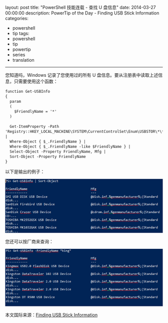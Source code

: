﻿layout: post
title: "PowerShell 技能连载 - 查找 U 盘信息"
date: 2014-03-27 00:00:00
description: PowerTip of the Day - Finding USB Stick Information
categories:
- powershell
- tip
tags:
- powershell
- tip
- powertip
- series
- translation
---
您知道吗，Windows 记录了您使用过的所有 U 盘信息。要从注册表中读取上述信息，只需要使用这个函数：

	function Get-USBInfo
	{
	  param
	  (
	    $FriendlyName = '*'
	  )
	
	  Get-ItemProperty -Path 'Registry::HKEY_LOCAL_MACHINE\SYSTEM\CurrentControlSet\Enum\USBSTOR\*\*\' |
	  Where-Object { $_.FriendlyName } |
	  Where-Object { $_.FriendlyName -like $FriendlyName } |
	  Select-Object -Property FriendlyName, Mfg |
	  Sort-Object -Property FriendlyName
	}

以下是输出的例子：

![](/img/2014-03-27-finding-usb-stick-information-001.png)

您还可以按厂商来查询：

![](/img/2014-03-27-finding-usb-stick-information-002.png)

<!--more-->
本文国际来源：[Finding USB Stick Information](http://powershell.com/cs/blogs/tips/archive/2014/03/27/finding-usb-stick-information.aspx)
